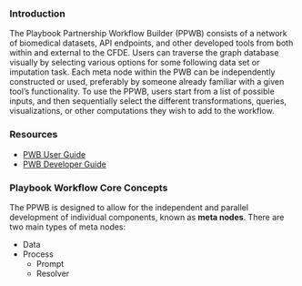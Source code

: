 ### Introduction

The Playbook Partnership Workflow Builder (PPWB) consists of a network of biomedical datasets, API endpoints, and other developed tools from both within and external to the CFDE. Users can traverse the graph database visually by selecting various options for some following data set or imputation task. Each meta node within the PWB can be independently constructed or used, preferably by someone already familiar with a given tool’s functionality. To use the PPWB, users start from a list of possible inputs, and then sequentially select the different transformations, queries, visualizations, or other computations they wish to add to the workflow. 

### Resources
- [PWB User Guide](https://github.com/nih-cfde/playbook-partnership/blob/main/docs/user/index.md)
- [PWB Developer Guide](https://github.com/nih-cfde/playbook-partnership/blob/main/docs/index.md)

### Playbook Workflow Core Concepts

The PPWB is designed to allow for the independent and parallel development of individual components, known as **meta nodes**. There are two main types of meta nodes: 
- Data
- Process
    - Prompt
    - Resolver


